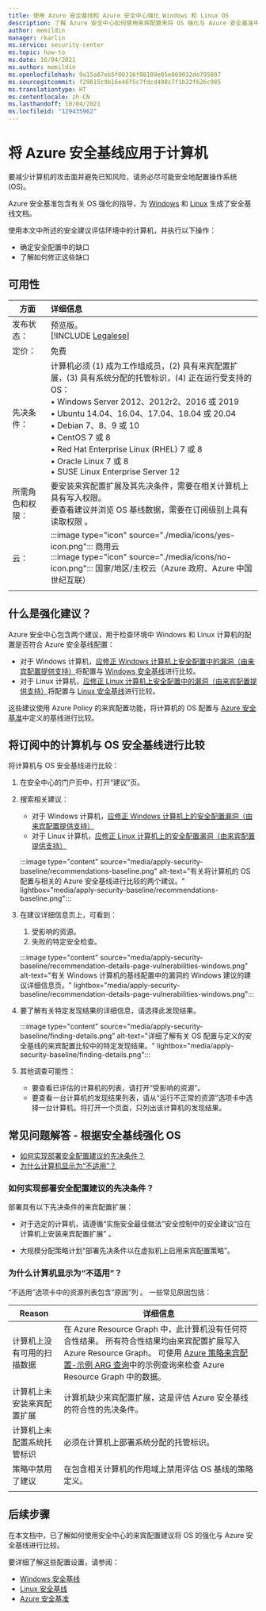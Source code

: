 ```yaml
---
title: 使用 Azure 安全基线和 Azure 安全中心强化 Windows 和 Linux OS
description: 了解 Azure 安全中心如何使用来宾配置来将 OS 强化与 Azure 安全基准中的指导进行比较
author: memildin
manager: rkarlin
ms.service: security-center
ms.topic: how-to
ms.date: 10/04/2021
ms.author: memildin
ms.openlocfilehash: 9a15a87eb5f00316f88109e05e069032de795807
ms.sourcegitcommit: f29615c9b16e46f5c7fdcd498c7f1b22f626c985
ms.translationtype: HT
ms.contentlocale: zh-CN
ms.lasthandoff: 10/04/2021
ms.locfileid: "129435962"
---
```

# <a name="apply-azure-security-baselines-to-machines"></a>将 Azure 安全基线应用于计算机

要减少计算机的攻击面并避免已知风险，请务必尽可能安全地配置操作系统 (OS)。

Azure 安全基准包含有关 OS 强化的指导，为 [Windows](../governance/policy/samples/guest-configuration-baseline-windows.md) 和 [Linux](../governance/policy/samples/guest-configuration-baseline-linux.md) 生成了安全基线文档。

使用本文中所述的安全建议评估环境中的计算机，并执行以下操作：

- 确定安全配置中的缺口
- 了解如何修正这些缺口

## <a name="availability"></a>可用性
|方面|详细信息|
|----|:----|
|发布状态：|预览版。<br>[!INCLUDE [Legalese](../../includes/security-center-preview-legal-text.md)]|
|定价：|免费|
|先决条件：|计算机必须 (1) 成为工作组成员，(2) 具有来宾配置扩展，(3) 具有系统分配的托管标识，(4) 正在运行受支持的 OS：<br>• Windows Server 2012、2012r2、2016 或 2019<br>• Ubuntu 14.04、16.04、17.04、18.04 或 20.04<br>• Debian 7、8、9 或 10<br>• CentOS 7 或 8<br>• Red Hat Enterprise Linux (RHEL) 7 或 8<br>• Oracle Linux 7 或 8<br>• SUSE Linux Enterprise Server 12|
|所需角色和权限：|要安装来宾配置扩展及其先决条件，需要在相关计算机上具有写入权限。<br>要查看建议并浏览 OS 基线数据，需要在订阅级别上具有读取权限 。|
|云：|:::image type="icon" source="./media/icons/yes-icon.png"::: 商用云<br>:::image type="icon" source="./media/icons/no-icon.png"::: 国家/地区/主权云（Azure 政府、Azure 中国世纪互联）|
|||

## <a name="what-are-the-hardening-recommendations"></a>什么是强化建议？

Azure 安全中心包含两个建议，用于检查环境中 Windows 和 Linux 计算机的配置是否符合 Azure 安全基线配置：

- 对于 Windows 计算机，[应修正 Windows 计算机上安全配置中的漏洞（由来宾配置提供支持）](https://portal.azure.com/#blade/Microsoft_Azure_Security/RecommendationsBlade/assessmentKey/1f655fb7-63ca-4980-91a3-56dbc2b715c6)将配置与 [Windows 安全基线](../governance/policy/samples/guest-configuration-baseline-windows.md)进行比较。
- 对于 Linux 计算机，[应修正 Linux 计算机上安全配置中的漏洞（由来宾配置提供支持）](https://portal.azure.com/#blade/Microsoft_Azure_Security/RecommendationsBlade/assessmentKey/8c3d9ad0-3639-4686-9cd2-2b2ab2609bda)将配置与 [Linux 安全基线](../governance/policy/samples/guest-configuration-baseline-linux.md)进行比较。

这些建议使用 Azure Policy 的来宾配置功能，将计算机的 OS 配置与 [Azure 安全基准](/security/benchmark/azure/overview)中定义的基线进行比较。

## <a name="compare-machines-in-your-subscriptions-with-the-os-security-baselines"></a>将订阅中的计算机与 OS 安全基线进行比较

将计算机与 OS 安全基线进行比较：
 
1. 在安全中心的门户页中，打开“建议”页。 
1. 搜索相关建议：
    - 对于 Windows 计算机，[应修正 Windows 计算机上的安全配置漏洞（由来宾配置提供支持）](https://portal.azure.com/#blade/Microsoft_Azure_Security/RecommendationsBlade/assessmentKey/1f655fb7-63ca-4980-91a3-56dbc2b715c6)
    - 对于 Linux 计算机，[应修正 Linux 计算机上的安全配置漏洞（由来宾配置提供支持）](https://portal.azure.com/#blade/Microsoft_Azure_Security/RecommendationsBlade/assessmentKey/8c3d9ad0-3639-4686-9cd2-2b2ab2609bda)

    :::image type="content" source="media/apply-security-baseline/recommendations-baseline.png" alt-text="有关将计算机的 OS 配置与相关的 Azure 安全基线进行比较的两个建议。" lightbox="media/apply-security-baseline/recommendations-baseline.png":::

1. 在建议详细信息页上，可看到：
    1. 受影响的资源。
    1. 失败的特定安全检查。

    :::image type="content" source="media/apply-security-baseline/recommendation-details-page-vulnerabilities-windows.png" alt-text="有关 Windows 计算机的基线配置中的漏洞的 Windows 建议的建议详细信息页。" lightbox="media/apply-security-baseline/recommendation-details-page-vulnerabilities-windows.png":::

1. 要了解有关特定发现结果的详细信息，请选择此发现结果。

    :::image type="content" source="media/apply-security-baseline/finding-details.png" alt-text="详细了解有关 OS 配置与定义的安全基线的来宾配置比较中的特定发现结果。" lightbox="media/apply-security-baseline/finding-details.png":::

1. 其他调查可能性：

    - 要查看已评估的计算机的列表，请打开“受影响的资源”。
    - 要查看一台计算机的发现结果列表，请从“运行不正常的资源”选项卡中选择一台计算机。将打开一个页面，只列出该计算机的发现结果。


## <a name="faq---hardening-an-os-according-to-the-security-baseline"></a>常见问题解答 - 根据安全基线强化 OS

- [如何实现部署安全配置建议的先决条件？](#how-do-i-deploy-the-prerequisites-for-the-security-configuration-recommendations)
- [为什么计算机显示为“不适用”？](#why-is-a-machine-shown-as-not-applicable)

### <a name="how-do-i-deploy-the-prerequisites-for-the-security-configuration-recommendations"></a>如何实现部署安全配置建议的先决条件？

部署具有以下先决条件的来宾配置扩展：

- 对于选定的计算机，请遵循“实施安全最佳做法”安全控制中的安全建议“应在计算机上安装来宾配置扩展” 。

- 大规模分配策略计划“部署先决条件以在虚拟机上启用来宾配置策略”。


### <a name="why-is-a-machine-shown-as-not-applicable"></a>为什么计算机显示为“不适用”？

“不适用”选项卡中的资源列表包含“原因”列 。 一些常见原因包括：

| Reason                                                            | 详细信息                                                                                                                                                                        |
|-------------------------------------------------------------------|--------------------------------------------------------------------------------------------------------------------------------------------------------------------------------|
| 计算机上没有可用的扫描数据                         | 在 Azure Resource Graph 中，此计算机没有任何符合性结果。 所有符合性结果均由来宾配置扩展写入 Azure Resource Graph。 可使用 [Azure 策略来宾配置-示例 ARG 查询](../governance/policy/samples/resource-graph-samples.md?tabs=azure-cli#azure-policy-guest-configuration)中的示例查询来检查 Azure Resource Graph 中的数据。|
| 计算机上未安装来宾配置扩展 | 计算机缺少来宾配置扩展，这是评估 Azure 安全基线的符合性的先决条件。                               |
| 计算机上未配置系统托管标识      | 必须在计算机上部署系统分配的托管标识。                                                                                                           |
| 策略中禁用了建议                      | 在包含相关计算机的作用域上禁用评估 OS 基线的策略定义。                                                               |
|                                                                   |                                                                                                                                                                                |

## <a name="next-steps"></a>后续步骤
在本文档中，已了解如何使用安全中心的来宾配置建议将 OS 的强化与 Azure 安全基线进行比较。

要详细了解这些配置设置，请参阅：

- [Windows 安全基线](../governance/policy/samples/guest-configuration-baseline-windows.md)
- [Linux 安全基线](../governance/policy/samples/guest-configuration-baseline-linux.md)
- [Azure 安全基准](/security/benchmark/azure/overview)